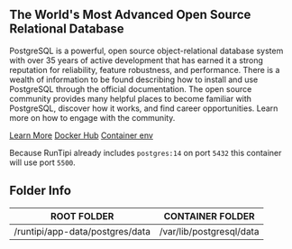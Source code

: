 ## The World's Most Advanced Open Source Relational Database

PostgreSQL is a powerful, open source object-relational database system with over 35 years of active development that
has earned it a strong reputation for reliability, feature robustness, and performance.
There is a wealth of information to be found describing how to install and use PostgreSQL through the official documentation.
The open source community provides many helpful places to become familiar with PostgreSQL, discover how it works, and find
career opportunities. Learn more on how to engage with the community.

[Learn More](https://www.postgresql.org/about/)
[Docker Hub](https://hub.docker.com/_/postgres)
[Container env](https://github.com/docker-library/docs/blob/master/postgres/README.md)

Because RunTipi already includes ```postgres:14``` on port ```5432```
this container will use port ```5500```.

## Folder Info
| ROOT FOLDER                      | CONTAINER FOLDER         |
|----------------------------------|--------------------------|
| /runtipi/app-data/postgres/data  | /var/lib/postgresql/data |